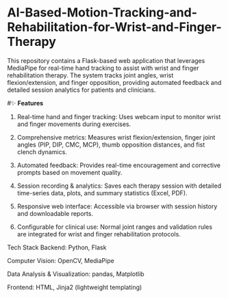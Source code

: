 # AI-Based-Motion-Tracking-and-Rehabilitation-for-Wrist-and-Finger-Therapy

This repository contains a Flask-based web application that leverages MediaPipe for real-time hand tracking to assist with wrist and finger rehabilitation therapy. The system tracks joint angles, wrist flexion/extension, and finger opposition, providing automated feedback and detailed session analytics for patients and clinicians.


#✨ **Features**
1. Real-time hand and finger tracking: Uses webcam input to monitor wrist and finger movements during exercises.

2. Comprehensive metrics: Measures wrist flexion/extension, finger joint angles (PIP, DIP, CMC, MCP), thumb opposition distances, and fist clench dynamics.

3. Automated feedback: Provides real-time encouragement and corrective prompts based on movement quality.

4. Session recording & analytics: Saves each therapy session with detailed time-series data, plots, and summary statistics (Excel, PDF).

5. Responsive web interface: Accessible via browser with session history and downloadable reports.

6. Configurable for clinical use: Normal joint ranges and validation rules are integrated for wrist and finger rehabilitation protocols.


Tech Stack
Backend: Python, Flask

Computer Vision: OpenCV, MediaPipe

Data Analysis & Visualization: pandas, Matplotlib

Frontend: HTML, Jinja2 (lightweight templating)

